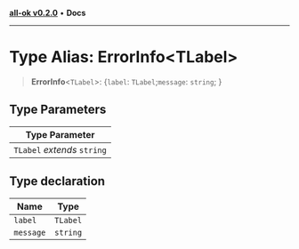 [**all-ok v0.2.0**](../README.md) • **Docs**

***

# Type Alias: ErrorInfo\<TLabel\>

> **ErrorInfo**\<`TLabel`\>: \{`label`: `TLabel`;`message`: `string`; \}

## Type Parameters

| Type Parameter |
| ------ |
| `TLabel` *extends* `string` |

## Type declaration

| Name | Type |
| ------ | ------ |
| `label` | `TLabel` |
| `message` | `string` |

